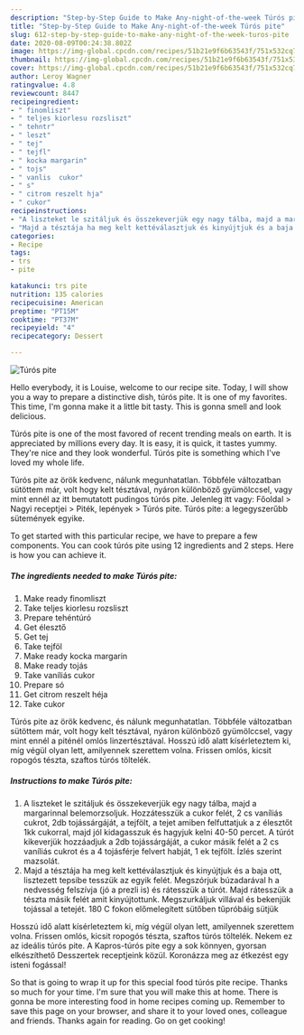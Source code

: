 ```yaml
---
description: "Step-by-Step Guide to Make Any-night-of-the-week Túrós pite"
title: "Step-by-Step Guide to Make Any-night-of-the-week Túrós pite"
slug: 612-step-by-step-guide-to-make-any-night-of-the-week-turos-pite
date: 2020-08-09T00:24:38.802Z
image: https://img-global.cpcdn.com/recipes/51b21e9f6b63543f/751x532cq70/turos-pite-recept-foto.jpg
thumbnail: https://img-global.cpcdn.com/recipes/51b21e9f6b63543f/751x532cq70/turos-pite-recept-foto.jpg
cover: https://img-global.cpcdn.com/recipes/51b21e9f6b63543f/751x532cq70/turos-pite-recept-foto.jpg
author: Leroy Wagner
ratingvalue: 4.8
reviewcount: 8447
recipeingredient:
- " finomliszt"
- " teljes kiorlesu rozsliszt"
- " tehntr"
- " leszt"
- " tej"
- " tejfl"
- " kocka margarin"
- " tojs"
- " vanlis  cukor"
- " s"
- " citrom reszelt hja"
- " cukor"
recipeinstructions:
- "A liszteket le szitáljuk és összekeverjük egy nagy tálba, majd a margarinnal belemorzsoljuk. Hozzátesszük a cukor felét, 2 cs vaníliás cukrot, 2db tojássárgáját, a tejfölt, a tejet amiben felfuttatjuk a z élesztőt 1kk cukorral, majd jól kidagasszuk és hagyjuk kelni 40-50 percet. A túrót kikeverjük hozzáadjuk a 2db tojássárgáját, a cukor másik felét a 2 cs vaníliás cukrot és a 4 tojásférje felvert habját, 1 ek tejfölt. Ízlés szerint mazsolát."
- "Majd a tésztája ha meg kelt kettéválasztjuk és kinyújtjuk és a baja ott, lisztezett tepsibe tesszük az egyik felét. Megszórjuk búzadarával h a nedvesség felszívja (jó a prezli is) és rátesszük a túrót. Majd rátesszük a tészta másik felét amit kinyújtottunk. Megszurkáljuk villával és bekenjük tojással a tetejét. 180 C fokon előmelegített sütőben tűpróbáig sütjük"
categories:
- Recipe
tags:
- trs
- pite

katakunci: trs pite 
nutrition: 135 calories
recipecuisine: American
preptime: "PT15M"
cooktime: "PT37M"
recipeyield: "4"
recipecategory: Dessert

---
```



![Túrós pite](https://img-global.cpcdn.com/recipes/51b21e9f6b63543f/751x532cq70/turos-pite-recept-foto.jpg)

Hello everybody, it is Louise, welcome to our recipe site. Today, I will show you a way to prepare a distinctive dish, túrós pite. It is one of my favorites. This time, I'm gonna make it a little bit tasty. This is gonna smell and look delicious.

Túrós pite is one of the most favored of recent trending meals on earth. It is appreciated by millions every day. It is easy, it is quick, it tastes yummy. They're nice and they look wonderful. Túrós pite is something which I've loved my whole life.

Túrós pite az örök kedvenc, nálunk megunhatatlan. Többféle változatban sütöttem már, volt hogy kelt tésztával, nyáron különböző gyümölccsel, vagy mint ennél az itt bemutatott pudingos túrós pite. Jelenleg itt vagy: Főoldal &gt; Nagyi receptjei &gt; Piték, lepények &gt; Túrós pite. Túrós pite: a legegyszerűbb sütemények egyike.


To get started with this particular recipe, we have to prepare a few components. You can cook túrós pite using 12 ingredients and 2 steps. Here is how you can achieve it.

<!--inarticleads1-->

##### The ingredients needed to make Túrós pite:

1. Make ready  finomliszt
1. Take  teljes kiorlesu rozsliszt
1. Prepare  tehéntúró
1. Get  élesztő
1. Get  tej
1. Take  tejföl
1. Make ready  kocka margarin
1. Make ready  tojás
1. Take  vaníliás  cukor
1. Prepare  só
1. Get  citrom reszelt héja
1. Take  cukor


Túrós pite az örök kedvenc, és nálunk megunhatatlan. Többféle változatban sütöttem már, volt hogy kelt tésztával, nyáron különböző gyümölccsel, vagy mint ennél a piténél omlós linzertésztával. Hosszú idő alatt kísérleteztem ki, míg végül olyan lett, amilyennek szerettem volna. Frissen omlós, kicsit ropogós tészta, szaftos túrós töltelék. 

<!--inarticleads2-->

##### Instructions to make Túrós pite:

1. A liszteket le szitáljuk és összekeverjük egy nagy tálba, majd a margarinnal belemorzsoljuk. Hozzátesszük a cukor felét, 2 cs vaníliás cukrot, 2db tojássárgáját, a tejfölt, a tejet amiben felfuttatjuk a z élesztőt 1kk cukorral, majd jól kidagasszuk és hagyjuk kelni 40-50 percet. A túrót kikeverjük hozzáadjuk a 2db tojássárgáját, a cukor másik felét a 2 cs vaníliás cukrot és a 4 tojásférje felvert habját, 1 ek tejfölt. Ízlés szerint mazsolát.
1. Majd a tésztája ha meg kelt kettéválasztjuk és kinyújtjuk és a baja ott, lisztezett tepsibe tesszük az egyik felét. Megszórjuk búzadarával h a nedvesség felszívja (jó a prezli is) és rátesszük a túrót. Majd rátesszük a tészta másik felét amit kinyújtottunk. Megszurkáljuk villával és bekenjük tojással a tetejét. 180 C fokon előmelegített sütőben tűpróbáig sütjük


Hosszú idő alatt kísérleteztem ki, míg végül olyan lett, amilyennek szerettem volna. Frissen omlós, kicsit ropogós tészta, szaftos túrós töltelék. Nekem ez az ideális túrós pite. A Kapros-túrós pite egy a sok könnyen, gyorsan elkészíthető Desszertek receptjeink közül. Koronázza meg az étkezést egy isteni fogással! 

So that is going to wrap it up for this special food túrós pite recipe. Thanks so much for your time. I'm sure that you will make this at home. There is gonna be more interesting food in home recipes coming up. Remember to save this page on your browser, and share it to your loved ones, colleague and friends. Thanks again for reading. Go on get cooking!
